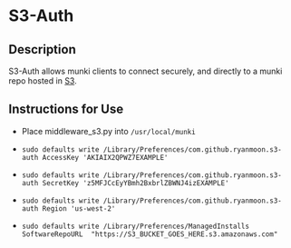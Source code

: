 # S3-Auth

## Description

S3-Auth allows munki clients to connect securely, and directly to a munki repo hosted in [S3](https://aws.amazon.com/s3).

## Instructions for Use
  - Place middleware_s3.py into `/usr/local/munki`
  - `sudo defaults write /Library/Preferences/com.github.ryanmoon.s3-auth AccessKey 'AKIAIX2QPWZ7EXAMPLE'`

  - `sudo defaults write /Library/Preferences/com.github.ryanmoon.s3-auth SecretKey 'z5MFJCcEyYBmh2BxbrlZBWNJ4izEXAMPLE'`

  - `sudo defaults write /Library/Preferences/com.github.ryanmoon.s3-auth Region 'us-west-2'`
  - `sudo defaults write /Library/Preferences/ManagedInstalls SoftwareRepoURL  "https://S3_BUCKET_GOES_HERE.s3.amazonaws.com"`
